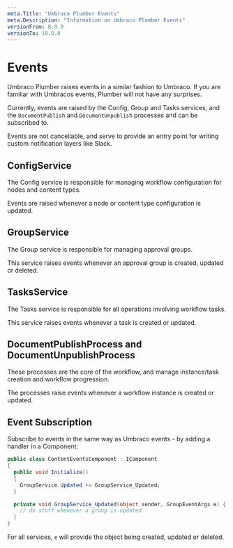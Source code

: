 ```yaml
---
meta.Title: "Umbraco Plumber Events"
meta.Description: "Information on Umbraco Plumber Events"
versionFrom: 8.0.0
versionTo: 10.0.0
---
```


# Events

Umbraco Plumber raises events in a similar fashion to Umbraco. If you are familiar with Umbracos events, Plumber will not have any surprises.

Currently, events are raised by the Config, Group and Tasks services, and the `DocumentPublish` and `DocumentUnpublish` processes and can be subscribed to.

Events are not cancellable, and serve to provide an entry point for writing custom notification layers like Slack.

## ConfigService

The Config service is responsible for managing workflow configuration for nodes and content types.

Events are raised whenever a node or content type configuration is updated.

## GroupService

The Group service is responsible for managing approval groups.

This service raises events whenever an approval group is created, updated or deleted.

## TasksService

The Tasks service is responsible for all operations involving workflow tasks.

This service raises events whenever a task is created or updated.

## DocumentPublishProcess and DocumentUnpublishProcess

These processes are the core of the workflow, and manage instance/task creation and workflow progression.

The processes raise events whenever a workflow instance is created or updated.

## Event Subscription

Subscribe to events in the same way as Umbraco events - by adding a handler in a Component:

```csharp
public class ContentEventsComponent : IComponent
{
  public void Initialize()
  {
    GroupService.Updated += GroupService_Updated;
  }

  private void GroupService_Updated(object sender, GroupEventArgs e) {
    // do stuff whenever a group is updated
  }
}
```

For all services, `e` will provide the object being created, updated or deleted.
